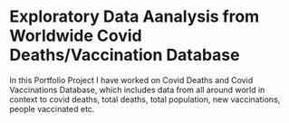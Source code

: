 # Exploratory Data Aanalysis from Worldwide Covid Deaths/Vaccination Database

In this Portfolio Project I have worked on Covid Deaths and Covid Vaccinations Database, which includes data from all around world in context to covid deaths, total deaths, total population, new vaccinations, people vaccinated etc.

